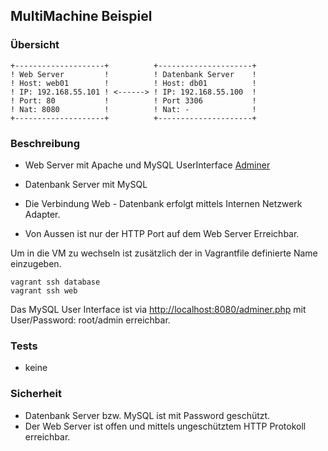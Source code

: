 MultiMachine Beispiel
---------------------

### Übersicht 

	+--------------------+          +---------------------+
	! Web Server         !          ! Datenbank Server    !
	! Host: web01        !          ! Host: db01          !
	! IP: 192.168.55.101 ! <------> ! IP: 192.168.55.100  !
	! Port: 80           !          ! Port 3306           !
	! Nat: 8080          !          ! Nat: -              !
	+--------------------+          +---------------------+
	
### Beschreibung

* Web Server mit Apache und MySQL UserInterface [Adminer](https://www.adminer.org/)
* Datenbank Server mit MySQL

* Die Verbindung Web - Datenbank erfolgt mittels Internen Netzwerk Adapter.
* Von Aussen ist nur der HTTP Port auf dem Web Server Erreichbar.

Um in die VM zu wechseln ist zusätzlich der in Vagrantfile definierte Name einzugeben.

	vagrant ssh database
	vagrant ssh web

Das MySQL User Interface ist via [http://localhost:8080/adminer.php](http://localhost:8080/adminer.php) mit User/Password: root/admin erreichbar.

### Tests

* keine

### Sicherheit

* Datenbank Server bzw. MySQL ist mit Password geschützt.
* Der Web Server ist offen und mittels ungeschütztem HTTP Protokoll erreichbar.